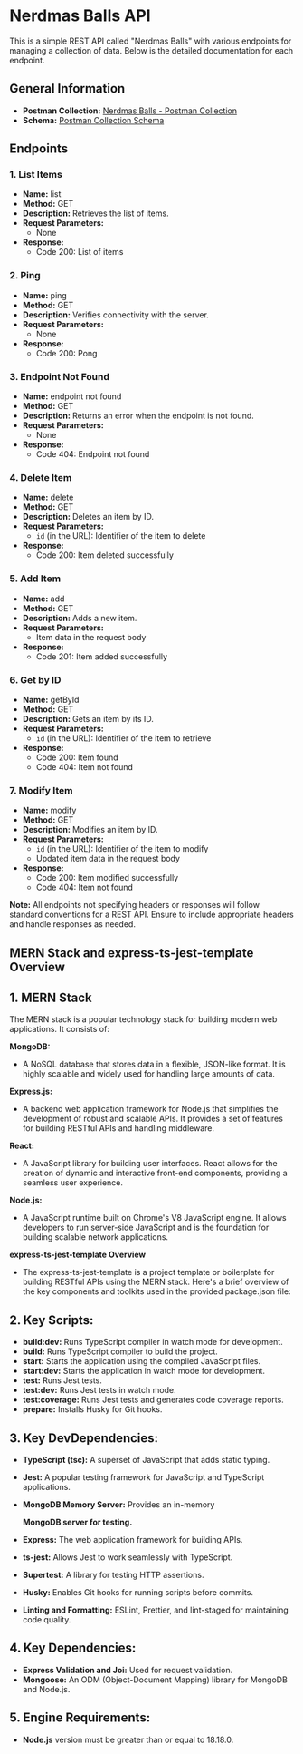 # Nerdmas Balls API

This is a simple REST API called "Nerdmas Balls" with various endpoints for managing a collection of data. Below is the detailed documentation for each endpoint.

## General Information

- **Postman Collection:** [Nerdmas Balls - Postman Collection](https://www.getpostman.com/collections/12e0b616-28f7-4449-9dc4-d26f20a7ae88)
- **Schema:** [Postman Collection Schema](https://schema.getpostman.com/json/collection/v2.1.0/collection.json)

## Endpoints

### 1. List Items

- **Name:** list
- **Method:** GET
- **Description:** Retrieves the list of items.
- **Request Parameters:**
  - None
- **Response:**
  - Code 200: List of items

### 2. Ping

- **Name:** ping
- **Method:** GET
- **Description:** Verifies connectivity with the server.
- **Request Parameters:**
  - None
- **Response:**
  - Code 200: Pong

### 3. Endpoint Not Found

- **Name:** endpoint not found
- **Method:** GET
- **Description:** Returns an error when the endpoint is not found.
- **Request Parameters:**
  - None
- **Response:**
  - Code 404: Endpoint not found

### 4. Delete Item

- **Name:** delete
- **Method:** GET
- **Description:** Deletes an item by ID.
- **Request Parameters:**
  - `id` (in the URL): Identifier of the item to delete
- **Response:**
  - Code 200: Item deleted successfully

### 5. Add Item

- **Name:** add
- **Method:** GET
- **Description:** Adds a new item.
- **Request Parameters:**
  - Item data in the request body
- **Response:**
  - Code 201: Item added successfully

### 6. Get by ID

- **Name:** getById
- **Method:** GET
- **Description:** Gets an item by its ID.
- **Request Parameters:**
  - `id` (in the URL): Identifier of the item to retrieve
- **Response:**
  - Code 200: Item found
  - Code 404: Item not found

### 7. Modify Item

- **Name:** modify
- **Method:** GET
- **Description:** Modifies an item by ID.
- **Request Parameters:**
  - `id` (in the URL): Identifier of the item to modify
  - Updated item data in the request body
- **Response:**
  - Code 200: Item modified successfully
  - Code 404: Item not found

**Note:** All endpoints not specifying headers or responses will follow standard conventions for a REST API. Ensure to include appropriate headers and handle responses as needed.

## MERN Stack and express-ts-jest-template Overview

## 1. MERN Stack

The MERN stack is a popular technology stack for building modern web applications. It consists of:

**MongoDB:**

- A NoSQL database that stores data in a flexible, JSON-like format. It is highly scalable and widely used for handling large amounts of data.

**Express.js:**

- A backend web application framework for Node.js that simplifies the development of robust and scalable APIs. It provides a set of features for building RESTful APIs and handling middleware.

**React:**

- A JavaScript library for building user interfaces. React allows for the creation of dynamic and interactive front-end components, providing a seamless user experience.

**Node.js:**

- A JavaScript runtime built on Chrome's V8 JavaScript engine. It allows developers to run server-side JavaScript and is the foundation for building scalable network applications.

**express-ts-jest-template Overview**

- The express-ts-jest-template is a project template or boilerplate for building RESTful APIs using the MERN stack. Here's a brief overview of the key components and toolkits used in the provided package.json file:

## 2. Key Scripts:

- **build:dev:** Runs TypeScript compiler in watch mode for development.
- **build:** Runs TypeScript compiler to build the project.
- **start:** Starts the application using the compiled JavaScript files.
- **start:dev:** Starts the application in watch mode for development.
- **test:** Runs Jest tests.
- **test:dev:** Runs Jest tests in watch mode.
- **test:coverage:** Runs Jest tests and generates code coverage reports.
- **prepare:** Installs Husky for Git hooks.

## 3. Key DevDependencies:

- **TypeScript (tsc):** A superset of JavaScript that adds static typing.
- **Jest:** A popular testing framework for JavaScript and TypeScript applications.
- **MongoDB Memory Server:** Provides an in-memory

  **MongoDB server for testing.**

- **Express:** The web application framework for building APIs.
- **ts-jest:** Allows Jest to work seamlessly with TypeScript.
- **Supertest:** A library for testing HTTP assertions.
- **Husky:** Enables Git hooks for running scripts before commits.
- **Linting and Formatting:** ESLint, Prettier, and lint-staged for maintaining code quality.

## 4. Key Dependencies:

- **Express Validation and Joi:** Used for request validation.
- **Mongoose:** An ODM (Object-Document Mapping) library for MongoDB and Node.js.

## 5. Engine Requirements:

- **Node.js** version must be greater than or equal to 18.18.0.
